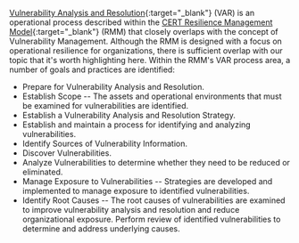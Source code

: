 [Vulnerability Analysis and Resolution](https://insights.sei.cmu.edu/library/vulnerability-analysis-and-resolution-var-cert-rmm-process-area/){:target="_blank"}
(VAR) is an operational process
described within the [CERT Resilience Management Model](https://insights.sei.cmu.edu/library/cert-resilience-management-model-cert-rmm-collection/){:target="_blank"}
(RMM) that closely overlaps with the concept of
Vulnerability Management. Although the RMM is designed with a focus on
operational resilience for organizations, there is sufficient overlap
with our topic that it's worth highlighting here. Within the RMM's VAR
process area, a number of goals and practices are identified:

- Prepare for Vulnerability Analysis and Resolution.
- Establish Scope -- The assets and operational environments that must
be examined for vulnerabilities are identified.
- Establish a Vulnerability Analysis and Resolution Strategy.
- Establish and maintain a process for identifying and analyzing
vulnerabilities.
- Identify Sources of Vulnerability Information.
- Discover Vulnerabilities.
- Analyze Vulnerabilities to determine whether they need to be reduced
or eliminated.
- Manage Exposure to Vulnerabilities -- Strategies are developed and
implemented to manage exposure to identified vulnerabilities.
- Identify Root Causes -- The root causes of vulnerabilities are
examined to improve vulnerability analysis and resolution and reduce
organizational exposure. Perform review of identified
vulnerabilities to determine and address underlying causes.

